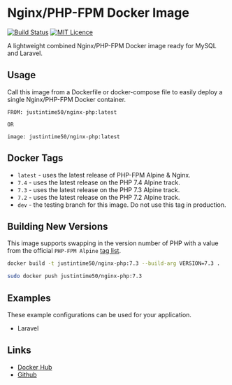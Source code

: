 # Nginx/PHP-FPM Docker Image

[![Build Status](https://travis-ci.org/Justintime50/nginx-php-docker.svg?branch=master)](https://travis-ci.org/Justintime50/nginx-php-docker)
[![MIT Licence](https://badges.frapsoft.com/os/mit/mit.svg?v=103)](https://opensource.org/licenses/mit-license.php)

A lightweight combined Nginx/PHP-FPM Docker image ready for MySQL and Laravel.

## Usage
Call this image from a Dockerfile or docker-compose file to easily deploy a single Nginx/PHP-FPM Docker container.

```
FROM: justintime50/nginx-php:latest

OR 

image: justintime50/nginx-php:latest
```

## Docker Tags

- `latest` - uses the latest release of PHP-FPM Alpine & Nginx.
- `7.4` - uses the latest release on the PHP 7.4 Alpine track.
- `7.3` - uses the latest release on the PHP 7.3 Alpine track.
- `7.2` - uses the latest release on the PHP 7.2 Alpine track.
- `dev` - the testing branch for this image. Do not use this tag in production.

## Building New Versions
This image supports swapping in the version number of PHP with a value from the official `PHP-FPM Alpine` [tag list](https://hub.docker.com/_/php).

```bash
docker build -t justintime50/nginx-php:7.3 --build-arg VERSION=7.3 .

sudo docker push justintime50/nginx-php:7.3
```

## Examples
These example configurations can be used for your application.

- Laravel

## Links
- [Docker Hub](https://hub.docker.com/repository/docker/justintime50/nginx-php)
- [Github](https://github.com/Justintime50/nginx-php-docker)
